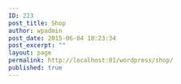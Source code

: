 ```yaml
---
ID: 223
post_title: Shop
author: wpadmin
post_date: 2015-06-04 10:23:34
post_excerpt: ""
layout: page
permalink: http://localhost:81/wordpress/shop/
published: true
---
```

